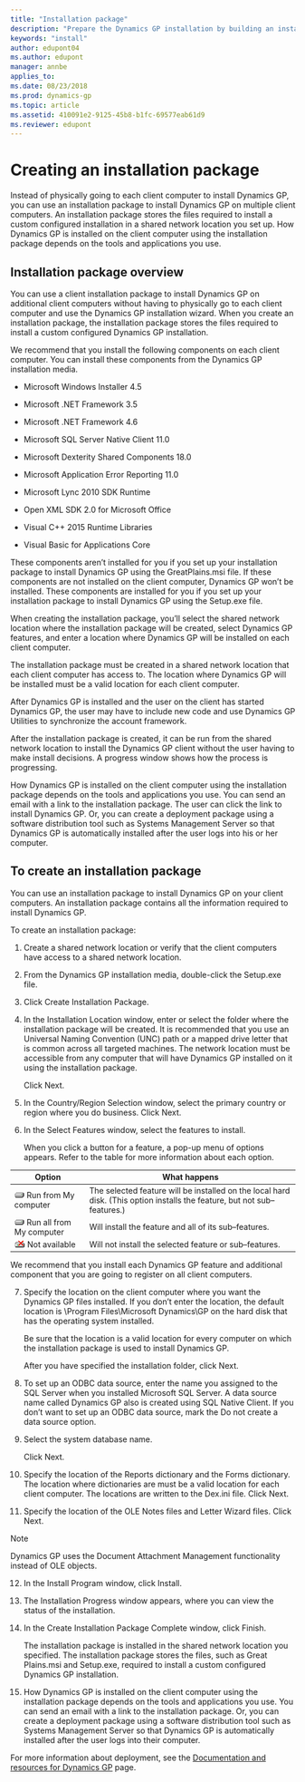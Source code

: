 ```yaml
---
title: "Installation package"
description: "Prepare the Dynamics GP installation by building an installation package."
keywords: "install"
author: edupont04
ms.author: edupont
manager: annbe
applies_to: 
ms.date: 08/23/2018
ms.prod: dynamics-gp
ms.topic: article
ms.assetid: 410091e2-9125-45b8-b1fc-69577eab61d9
ms.reviewer: edupont
---
```


# Creating an installation package

Instead of physically going to each client computer to install Dynamics GP, you can use an installation package to install Dynamics GP on multiple client computers. An installation package stores the files required to install a custom configured installation in a shared network location you set up. How Dynamics GP is installed on the client computer using the installation package depends on the tools and applications you use.

## Installation package overview

You can use a client installation package to install Dynamics GP on additional client computers without having to physically go to each client computer and use the Dynamics GP installation wizard. When you create an installation package, the installation package stores the files required to install a custom configured Dynamics GP installation.

We recommend that you install the following components on each client computer. You can install these components from the Dynamics GP installation media.

- Microsoft Windows Installer 4.5

- Microsoft .NET Framework 3.5

- Microsoft .NET Framework 4.6

- Microsoft SQL Server Native Client 11.0

- Microsoft Dexterity Shared Components 18.0

- Microsoft Application Error Reporting 11.0

- Microsoft Lync 2010 SDK Runtime

- Open XML SDK 2.0 for Microsoft Office

- Visual C++ 2015 Runtime Libraries

- Visual Basic for Applications Core

These components aren’t installed for you if you set up your installation package to install Dynamics GP using the GreatPlains.msi file. If these components are not installed on the client computer, Dynamics GP won’t be installed. These components are installed for you if you set up your installation package to install Dynamics GP using the Setup.exe file.

When creating the installation package, you’ll select the shared network location where the installation package will be created, select Dynamics GP features, and enter a location where Dynamics GP will be installed on each client computer.

The installation package must be created in a shared network location that each client computer has access to. The location where Dynamics GP will be installed must be a valid location for each client computer.

After Dynamics GP is installed and the user on the client has started Dynamics GP, the user may have to include new code and use Dynamics GP Utilities to synchronize the account framework.

After the installation package is created, it can be run from the shared network location to install the Dynamics GP client without the user having to make install decisions. A progress window shows how the process is progressing.

How Dynamics GP is installed on the client computer using the installation package depends on the tools and applications you use. You can send an email with a link to the installation package. The user can click the link to install Dynamics GP. Or, you can create a deployment package using a software distribution tool such as Systems Management Server so that Dynamics GP is automatically installed after the user logs into his or her computer.

## To create an installation package

You can use an installation package to install Dynamics GP on your client computers. An installation package contains all the information required to install Dynamics GP.

To create an installation package:

1. Create a shared network location or verify that the client computers have access to a shared network location.

2. From the Dynamics GP installation media, double-click the Setup.exe file.

3. Click Create Installation Package.

4. In the Installation Location window, enter or select the folder where the installation package will be created. It is recommended that you use an Universal Naming Convention (UNC) path or a mapped drive letter that is common across all targeted machines. The network location must be accessible from any computer that will have Dynamics GP installed on it using the installation package.

    Click Next.

5. In the Country/Region Selection window, select the primary country or region where you do business. Click Next.

6. In the Select Features window, select the features to install.

    When you click a button for a feature, a pop-up menu of options appears. Refer to the table for more information about each option.

| Option  | What happens    |
|---------|------|
| ![component icon](media/installed-component.png "Component icon") Run from My computer     | The selected feature will be installed on the local hard disk. (This option installs the feature, but not sub–features.) |  
| ![component icon](media/installed-component.png "Component icon") Run all from My computer | Will install the feature and all of its sub–features.  |  
| ![component icon](media/not-installed-component.png "Component icon") Not available | Will not install the selected feature or sub–features. |  

We recommend that you install each Dynamics GP feature and additional component that you are going to register on all client computers.

7. Specify the location on the client computer where you want the Dynamics GP files installed. If you don’t enter the location, the default location is \\Program Files\\Microsoft Dynamics\\GP on the hard disk that has the operating system installed.

    Be sure that the location is a valid location for every computer on which the installation package is used to install Dynamics GP.

    After you have specified the installation folder, click Next.

8. To set up an ODBC data source, enter the name you assigned to the SQL Server when you installed Microsoft SQL Server. A data source name called Dynamics GP also is created using SQL Native Client. If you don’t want to set up an ODBC data source, mark the Do not create a data source option.

9. Select the system database name.

    Click Next.

10. Specify the location of the Reports dictionary and the Forms dictionary. The location where dictionaries are must be a valid location for each client computer. The locations are written to the Dex.ini file. Click Next.

11. Specify the location of the OLE Notes files and Letter Wizard files. Click Next.

> [!NOTE]
> Dynamics GP uses the Document Attachment Management functionality instead of OLE objects.  

12. In the Install Program window, click Install.

13. The Installation Progress window appears, where you can view the status of the installation.

14. In the Create Installation Package Complete window, click Finish.

    The installation package is installed in the shared network location you specified. The installation package stores the files, such as Great Plains.msi and Setup.exe, required to install a custom configured Dynamics GP installation.

15. How Dynamics GP is installed on the client computer using the installation package depends on the tools and applications you use. You can send an email with a link to the installation package. Or, you can create a deployment package using a software distribution tool such as Systems Management Server so that Dynamics GP is automatically installed after the user logs into their computer.

For more information about deployment, see the [Documentation and resources for Dynamics GP](https://go.microsoft.com/fwlink/?LinkId=249465) page.
